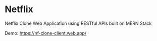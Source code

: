 # Netflix
Netflix Clone Web Application using RESTful APIs built on MERN Stack

Demo: https://nf-clone-client.web.app/
